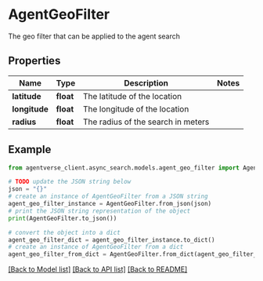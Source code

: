 # AgentGeoFilter

The geo filter that can be applied to the agent search

## Properties

Name | Type | Description | Notes
------------ | ------------- | ------------- | -------------
**latitude** | **float** | The latitude of the location | 
**longitude** | **float** | The longitude of the location | 
**radius** | **float** | The radius of the search in meters | 

## Example

```python
from agentverse_client.async_search.models.agent_geo_filter import AgentGeoFilter

# TODO update the JSON string below
json = "{}"
# create an instance of AgentGeoFilter from a JSON string
agent_geo_filter_instance = AgentGeoFilter.from_json(json)
# print the JSON string representation of the object
print(AgentGeoFilter.to_json())

# convert the object into a dict
agent_geo_filter_dict = agent_geo_filter_instance.to_dict()
# create an instance of AgentGeoFilter from a dict
agent_geo_filter_from_dict = AgentGeoFilter.from_dict(agent_geo_filter_dict)
```
[[Back to Model list]](../README.md#documentation-for-models) [[Back to API list]](../README.md#documentation-for-api-endpoints) [[Back to README]](../README.md)



